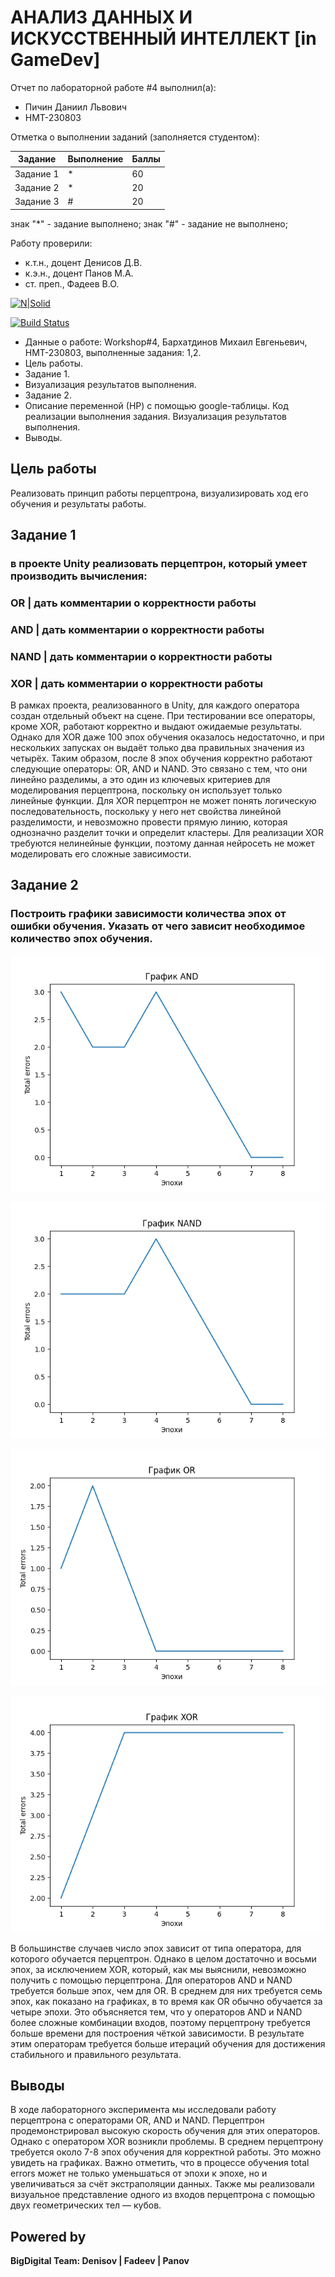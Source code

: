 # АНАЛИЗ ДАННЫХ И ИСКУССТВЕННЫЙ ИНТЕЛЛЕКТ [in GameDev]
Отчет по лабораторной работе #4 выполнил(а):
- Пичин Даниил Львович
- НМТ-230803

Отметка о выполнении заданий (заполняется студентом):

| Задание | Выполнение | Баллы |
| ------ | ------ | ------ |
| Задание 1 | * | 60 |
| Задание 2 | * | 20 |
| Задание 3 | # | 20 |

знак "*" - задание выполнено; знак "#" - задание не выполнено;

Работу проверили:
- к.т.н., доцент Денисов Д.В.
- к.э.н., доцент Панов М.А.
- ст. преп., Фадеев В.О.

[![N|Solid](https://cldup.com/dTxpPi9lDf.thumb.png)](https://nodesource.com/products/nsolid)

[![Build Status](https://travis-ci.org/joemccann/dillinger.svg?branch=master)](https://travis-ci.org/joemccann/dillinger)

- Данные о работе: Workshop#4, Бархатдинов Михаил Евгеньевич, НМТ-230803, выполненные задания: 1,2.
- Цель работы.
- Задание 1.
- Визуализация результатов выполнения.
- Задание 2.
- Описание переменной (НР) с помощью google-таблицы. Код реализации выполнения задания. Визуализация результатов выполнения.
- Выводы.

## Цель работы
Реализовать принцип работы перцептрона, визуализировать ход его обучения и результаты работы.


## Задание 1
### в проекте Unity реализовать перцептрон, который умеет производить вычисления:

### OR | дать комментарии о корректности работы

### AND | дать комментарии о корректности работы

### NAND | дать комментарии о корректности работы

### XOR | дать комментарии о корректности работы


В рамках проекта, реализованного в Unity, для каждого оператора создан отдельный объект на сцене. При тестировании все операторы, кроме XOR, работают корректно и выдают ожидаемые результаты. Однако для XOR даже 100 эпох обучения оказалось недостаточно, и при нескольких запусках он выдаёт только два правильных значения из четырёх. Таким образом, после 8 эпох обучения корректно работают следующие операторы: OR, AND и NAND. Это связано с тем, что они линейно разделимы, а это один из ключевых критериев для моделирования перцептрона, поскольку он использует только линейные функции. Для XOR перцептрон не может понять логическую последовательность, поскольку у него нет свойства линейной разделимости, и невозможно провести прямую линию, которая однозначно разделит точки и определит кластеры. Для реализации XOR требуются нелинейные функции, поэтому данная нейросеть не может моделировать его сложные зависимости. 


## Задание 2
### Построить графики зависимости количества эпох от ошибки  обучения. Указать от чего зависит необходимое количество эпох обучения.

![task 2](https://github.com/Thomas10622/Readme-4/blob/main/AND.png)

![task 2](https://github.com/Thomas10622/Readme-4/blob/main/NAND.png)

![task 2](https://github.com/Thomas10622/Readme-4/blob/main/OR.png)

![task 2](https://github.com/Thomas10622/Readme-4/blob/main/XOR.png)


В большинстве случаев число эпох зависит от типа оператора, для которого обучается перцептрон. Однако в целом достаточно и восьми эпох, за исключением XOR, который, как мы выяснили, невозможно получить с помощью перцептрона. Для операторов AND и NAND требуется больше эпох, чем для OR. В среднем для них требуется семь эпох, как показано на графиках, в то время как OR обычно обучается за четыре эпохи. Это объясняется тем, что у операторов AND и NAND более сложные комбинации входов, поэтому перцептрону требуется больше времени для построения чёткой зависимости. В результате этим операторам требуется больше итераций обучения для достижения стабильного и правильного результата.



## Выводы

В ходе лабораторного эксперимента мы исследовали работу перцептрона с операторами OR, AND и NAND. Перцептрон продемонстрировал высокую скорость обучения для этих операторов. Однако с оператором XOR возникли проблемы. В среднем перцептрону требуется около 7-8 эпох обучения для корректной работы. Это можно увидеть на графиках. Важно отметить, что в процессе обучения total errors может не только уменьшаться от эпохи к эпохе, но и увеличиваться за счёт экстраполяции данных. Также мы реализовали визуальное представление одного из входов перцептрона с помощью двух геометрических тел — кубов.

## Powered by

**BigDigital Team: Denisov | Fadeev | Panov**
